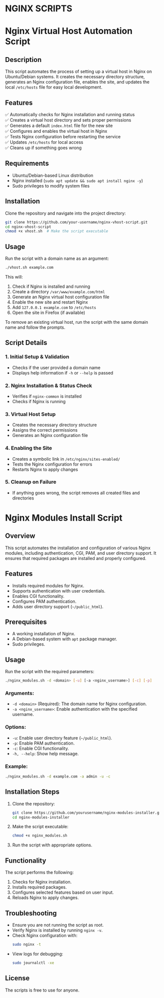 # NGINX SCRIPTS

# **Nginx Virtual Host Automation Script**  

## **Description**  
This script automates the process of setting up a virtual host in Nginx on Ubuntu/Debian systems. It creates the necessary directory structure, generates an Nginx configuration file, enables the site, and updates the local `/etc/hosts` file for easy local development.  

## **Features**  
✅ Automatically checks for Nginx installation and running status  
✅ Creates a virtual host directory and sets proper permissions  
✅ Generates a default `index.html` file for the new site  
✅ Configures and enables the virtual host in Nginx  
✅ Tests Nginx configuration before restarting the service  
✅ Updates `/etc/hosts` for local access  
✅ Cleans up if something goes wrong  

## **Requirements**  
- Ubuntu/Debian-based Linux distribution  
- Nginx installed (`sudo apt update && sudo apt install nginx -y`)  
- Sudo privileges to modify system files  

## **Installation**  
Clone the repository and navigate into the project directory:  
```bash  
git clone https://github.com/your-username/nginx-vhost-script.git  
cd nginx-vhost-script  
chmod +x vhost.sh  # Make the script executable  
```

## **Usage**  
Run the script with a domain name as an argument:  
```bash  
./vhost.sh example.com  
```
This will:  
1. Check if Nginx is installed and running  
2. Create a directory `/var/www/example.com/html`  
3. Generate an Nginx virtual host configuration file  
4. Enable the new site and restart Nginx  
5. Add `127.0.0.1 example.com` to `/etc/hosts`  
6. Open the site in Firefox (if available)  

To remove an existing virtual host, run the script with the same domain name and follow the prompts.  

## **Script Details**  

### **1. Initial Setup & Validation**  
- Checks if the user provided a domain name  
- Displays help information if `-h` or `--help` is passed  

### **2. Nginx Installation & Status Check**  
- Verifies if `nginx-common` is installed  
- Checks if Nginx is running  

### **3. Virtual Host Setup**  
- Creates the necessary directory structure  
- Assigns the correct permissions  
- Generates an Nginx configuration file  

### **4. Enabling the Site**  
- Creates a symbolic link in `/etc/nginx/sites-enabled/`  
- Tests the Nginx configuration for errors  
- Restarts Nginx to apply changes  

### **5. Cleanup on Failure**  
- If anything goes wrong, the script removes all created files and directories  

# **Nginx Modules Install Script**
## Overview
This script automates the installation and configuration of various Nginx modules, including authentication, CGI, PAM, and user directory support. It ensures that required packages are installed and properly configured.

## Features
- Installs required modules for Nginx.
- Supports authentication with user credentials.
- Enables CGI functionality.
- Configures PAM authentication.
- Adds user directory support (`~/public_html`).

## Prerequisites
- A working installation of Nginx.
- A Debian-based system with `apt` package manager.
- Sudo privileges.

## Usage
Run the script with the required parameters:

```bash
./nginx_modules.sh -d <domain> [-u] [-a <nginx_username>] [-c] [-p]
```

### Arguments:
- `-d <domain>` (Required): The domain name for Nginx configuration.
- `-a <nginx_username>`: Enable authentication with the specified username.

### Options:
- `-u`: Enable user directory feature (`~/public_html`).
- `-p`: Enable PAM authentication.
- `-c`: Enable CGI functionality.
- `-h, --help`: Show help message.

### Example:
```bash
./nginx_modules.sh -d example.com -a admin -u -c
```

## Installation Steps
1. Clone the repository:
   ```bash
   git clone https://github.com/yourusername/nginx-modules-installer.git
   cd nginx-modules-installer
   ```
2. Make the script executable:
   ```bash
   chmod +x nginx_modules.sh
   ```
3. Run the script with appropriate options.

## Functionality
The script performs the following:
1. Checks for Nginx installation.
2. Installs required packages.
3. Configures selected features based on user input.
4. Reloads Nginx to apply changes.

## Troubleshooting
- Ensure you are not running the script as root.
- Verify Nginx is installed by running `nginx -v`.
- Check Nginx configuration with:
  ```bash
  sudo nginx -t
  ```
- View logs for debugging:
  ```bash
  sudo journalctl -xe
  ```

## License
The scripts is free to use for anyone.




